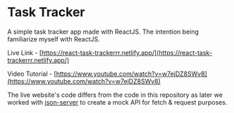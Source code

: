 # Task Tracker
A simple task tracker app made with ReactJS. The intention being familiarize myself with ReactJS.

Live Link - [https://react-task-trackerrr.netlify.app/](https://react-task-trackerrr.netlify.app/)

Video Tutorial - [https://www.youtube.com/watch?v=w7ejDZ8SWv8](https://www.youtube.com/watch?v=w7ejDZ8SWv8)

The live website's code differs from the code in this repository as later we worked with [json-server](https://github.com/typicode/json-server) to create a mock API for fetch & request purposes.
